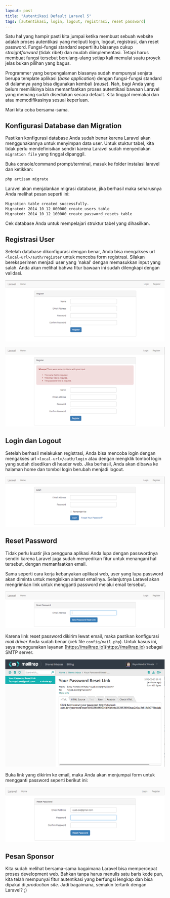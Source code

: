 ```yaml
---
layout: post
title: "Autentikasi Default Laravel 5"
tags: [autentikasi, login, logout, registrasi, reset password]
---
```


Satu hal yang hampir pasti kita jumpai ketika membuat sebuah website adalah proses autentikasi yang meliputi login, logout, registrasi, dan reset password. Fungsi-fungsi standard seperti itu biasanya cukup *straightforward* (tidak ribet) dan mudah diimplementasi. Tetapi harus membuat fungsi tersebut berulang-ulang setiap kali memulai suatu proyek jelas bukan pilihan yang bagus.

Programmer yang berpengalaman biasanya sudah mempunyai senjata berupa template aplikasi (*base application*) dengan fungsi-fungsi standard di dalamnya yang bisa digunakan kembali (*reuse*). Nah, bagi Anda yang belum memilikinya bisa memanfaatkan proses autentikasi bawaan Laravel yang memang sudah disediakan secara default. Kita tinggal memakai dan atau memodifikasinya sesuai keperluan. 

Mari kita coba bersama-sama.

## Konfigurasi Database dan Migration

Pastikan konfigurasi database Anda sudah benar karena Laravel akan menggunakannya untuk menyimpan data user. Untuk stuktur tabel, kita tidak perlu mendefinisikan sendiri karena Laravel sudah menyediakan `migration file` yang tinggal dipanggil.

Buka console/command prompt/terminal, masuk ke folder instalasi laravel dan ketikkan:

	php artisan migrate
	
Laravel akan menjalankan migrasi database, jika berhasil maka seharusnya Anda melihat pesan seperti ini:

	Migration table created successfully.
	Migrated: 2014_10_12_000000_create_users_table
	Migrated: 2014_10_12_100000_create_password_resets_table
	
Cek database Anda untuk mempelajari struktur tabel yang dihasilkan.

## Registrasi User

Setelah database dikonfigurasi dengan benar, Anda bisa mengakses url `<local-url>/auth/register` untuk mencoba form registrasi. Silakan bereksperimen menjadi user yang 'nakal' dengan memasukkan input yang salah. Anda akan melihat bahwa fitur bawaan ini sudah dilengkapi dengan validasi.

![Halaman registrasi Laravel](/images/halaman-registrasi-laravel.png)

![Halaman registrasi disertai validasi Laravel](/images/halaman-registrasi-dengan-validasi-laravel.png)

## Login dan Logout

Setelah berhasil melakukan registrasi, Anda bisa mencoba login dengan mengakses url `<local-url>/auth/login` atau dengan mengklik tombol login yang sudah disedikan di header web. Jika berhasil, Anda akan dibawa ke halaman home dan tombol login berubah menjadi logout.

![Halaman login Laravel](/images/halaman-login-laravel.png)

## Reset Password

Tidak perlu kuatir jika pengguna aplikasi Anda lupa dengan passwordnya sendiri karena Laravel juga sudah menyedikan fitur untuk menangani hal tersebut, dengan memanfaatkan email. 

Sama seperti cara kerja kebanyakan aplikasi web, user yang lupa password akan diminta untuk mengisikan alamat emailnya. Selanjutnya Laravel akan mengrimkan link untuk mengganti password melalui email tersebut.

![Halaman reset password Laravel](/images/halaman-reset-password-laravel.png)

Karena link reset password dikirim lewat email, maka pastikan konfigurasi *mail driver* Anda sudah benar (cek file `config/mail.php`). Untuk kasus ini, saya menggunakan layanan [https://mailtrap.io](https://mailtrap.io) sebagai SMTP server.

![Email reset password Laravel](/images/email-reset-password-laravel.png)

Buka link yang dikirim ke email, maka Anda akan menjumpai form untuk mengganti password seperti berikut ini:

![Halaman reset password Laravel](/images/halaman-reset-password-laravel-2.png)

## Pesan Sponsor

Kita sudah melihat bersama-sama bagaimana Laravel bisa mempercepat proses development web. Bahkan tanpa harus menulis satu baris kode pun, kita telah mempunyai fitur autentikasi yang berfungsi lengkap dan bisa dipakai di *production site*. Jadi bagaimana, semakin tertarik dengan Laravel? ;)